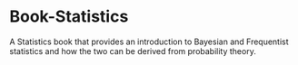 # Book-Statistics
A Statistics book that provides an introduction to Bayesian and Frequentist statistics and how the two can be derived from probability theory.
